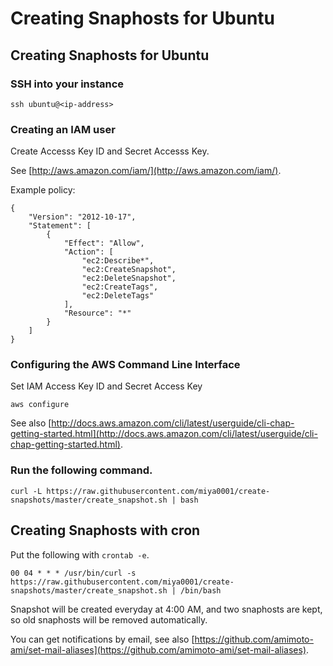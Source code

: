 # Creating Snaphosts for Ubuntu

## Creating Snaphosts for Ubuntu

### SSH into your instance

```
ssh ubuntu@<ip-address>
```

### Creating an IAM user

Create Accesss Key ID and Secret Accesss Key.

See [http://aws.amazon.com/iam/](http://aws.amazon.com/iam/).

Example policy:

```
{
    "Version": "2012-10-17",
    "Statement": [
        {
            "Effect": "Allow",
            "Action": [
                "ec2:Describe*",
                "ec2:CreateSnapshot",
                "ec2:DeleteSnapshot",
                "ec2:CreateTags",
                "ec2:DeleteTags"
            ],
            "Resource": "*"
        }
    ]
}
```

### Configuring the AWS Command Line Interface

Set IAM Access Key ID and Secret Access Key

```
aws configure
```

See also [http://docs.aws.amazon.com/cli/latest/userguide/cli-chap-getting-started.html](http://docs.aws.amazon.com/cli/latest/userguide/cli-chap-getting-started.html).

### Run the following command.

```
curl -L https://raw.githubusercontent.com/miya0001/create-snapshots/master/create_snapshot.sh | bash
```

## Creating Snaphosts with cron

Put the following with `crontab -e`.

```
00 04 * * * /usr/bin/curl -s https://raw.githubusercontent.com/miya0001/create-snapshots/master/create_snapshot.sh | /bin/bash
```

Snapshot will be created everyday at 4:00 AM, and two snaphosts are kept, so old snaphosts will be removed automatically.

You can get notifications by email, see also [https://github.com/amimoto-ami/set-mail-aliases](https://github.com/amimoto-ami/set-mail-aliases).
